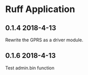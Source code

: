 # Ruff Application

## 0.1.4 2018-4-13
Rewrite the GPRS as a driver module.

## 0.1.6 2018-4-13
Test admin.bin function

